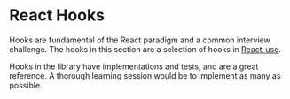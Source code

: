 # React Hooks

Hooks are fundamental of the React paradigm and a common interview challenge.
The hooks in this section are a selection of hooks in [React-use](https://github.com/streamich/react-use).

Hooks in the library have implementations and tests, and are a great reference. A thorough learning session would be to implement as many as possible.

